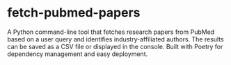# fetch-pubmed-papers
A Python command-line tool that fetches research papers from PubMed based on a user query and identifies industry-affiliated authors. The results can be saved as a CSV file or displayed in the console. Built with Poetry for dependency management and easy deployment.

